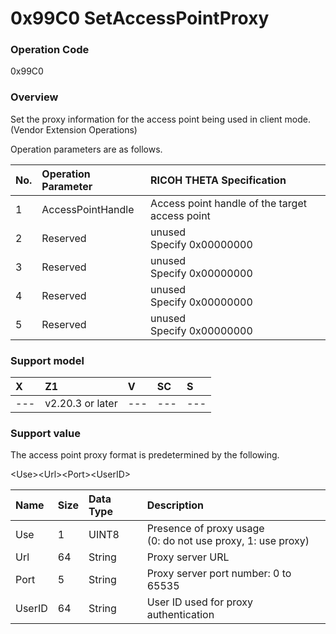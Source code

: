 # 0x99C0 SetAccessPointProxy

### Operation Code

0x99C0

### Overview

Set the proxy information for the access point being used in client mode.
(Vendor Extension Operations)

Operation parameters are as follows.

| No. | Operation Parameter | RICOH THETA Specification |
|:--|:--|:--|
| 1 | AccessPointHandle | Access point handle of the target access point |
| 2 | Reserved | unused<br>Specify 0x00000000 |
| 3 | Reserved | unused<br>Specify 0x00000000 |
| 4 | Reserved | unused<br>Specify 0x00000000 |
| 5 | Reserved | unused<br>Specify 0x00000000 |

### Support model

| X | Z1 | V | SC | S |
|:--|:--|:--|:--|:--|
| --- | v2.20.3 or later | --- | --- | --- |

### Support value

The access point proxy format is predetermined by the following.

\<Use\>\<Url\>\<Port\>\<UserID\>

| Name | Size | Data Type | Description |
|:--|:--|:--|:--|
| Use | 1 | UINT8 | Presence of proxy usage <br> (0: do not use proxy, 1: use proxy) |
| Url | 64 | String | Proxy server URL |
| Port | 5 | String | Proxy server port number: 0 to 65535 |
| UserID | 64 | String | User ID used for proxy authentication |

